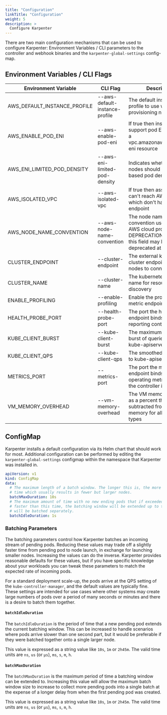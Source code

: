 ```yaml
---
title: "Configuration"
linkTitle: "Configuration"
weight: 5
description: >
  Configure Karpenter
---
```


There are two main configuration mechanisms that can be used to configure Karpenter: Environment Variables / CLI parameters to the controller and webhook binaries and the `karpenter-global-settings` config-map. 

## Environment Variables / CLI Flags

[comment]: <> (the content below is generated from hack/docs/configuration_gen_docs.go)

| Environment Variable | CLI Flag | Description |
|--|--|--|
| AWS_DEFAULT_INSTANCE_PROFILE | \-\-aws-default-instance-profile | The default instance profile to use when provisioning nodes in AWS |
| AWS_ENABLE_POD_ENI | \-\-aws-enable-pod-eni | If true then instances that support pod ENI will report a vpc.amazonaws.com/pod-eni resource |
| AWS_ENI_LIMITED_POD_DENSITY | \-\-aws-eni-limited-pod-density | Indicates whether new nodes should use ENI-based pod density |
| AWS_ISOLATED_VPC | \-\-aws-isolated-vpc | If true then assume we can't reach AWS services which don't have a VPC endpoint |
| AWS_NODE_NAME_CONVENTION | \-\-aws-node-name-convention | The node naming convention used by the AWS cloud provider. DEPRECATION WARNING: this field may be deprecated at any time |
| CLUSTER_ENDPOINT | \-\-cluster-endpoint | The external kubernetes cluster endpoint for new nodes to connect with |
| CLUSTER_NAME | \-\-cluster-name | The kubernetes cluster name for resource discovery |
| ENABLE_PROFILING | \-\-enable-profiling | Enable the profiling on the metric endpoint |
| HEALTH_PROBE_PORT | \-\-health-probe-port | The port the health probe endpoint binds to for reporting controller health |
| KUBE_CLIENT_BURST | \-\-kube-client-burst | The maximum allowed burst of queries to the kube-apiserver |
| KUBE_CLIENT_QPS | \-\-kube-client-qps | The smoothed rate of qps to kube-apiserver |
| METRICS_PORT | \-\-metrics-port | The port the metric endpoint binds to for operating metrics about the controller itself |
| VM_MEMORY_OVERHEAD | \-\-vm-memory-overhead | The VM memory overhead as a percent that will be subtracted from the total memory for all instance types |

[comment]: <> (end docs generated content from hack/docs/configuration_gen_docs.go)

## ConfigMap

Karpenter installs a default configuration via its Helm chart that should work for most.  Additional configuration can be performed by editing the `karpenter-global-settings` configmap within the namespace that Karpenter was installed in.

```yaml
apiVersion: v1
kind: ConfigMap
data:
  # The maximum length of a batch window. The longer this is, the more pods we can consider for provisioning at one
  # time which usually results in fewer but larger nodes.
  batchMaxDuration: 10s
  # The maximum amount of time with no new ending pods that if exceeded ends the current batching window. If pods arrive
  # faster than this time, the batching window will be extended up to the maxDuration. If they arrive slower, the pods
  # will be batched separately.
  batchIdleDuration: 1s
```

### Batching Parameters

The batching parameters control how Karpenter batches an incoming stream of pending pods.  Reducing these values may trade off a slightly faster time from pending pod to node launch, in exchange for launching smaller nodes.  Increasing the values can do the inverse.  Karpenter provides reasonable defaults for these values, but if you have specific knowledge about your workloads you can tweak these parameters to match the expected rate of incoming pods.

For a standard deployment scale-up, the pods arrive at the QPS setting of the `kube-controller-manager`, and the default values are typically fine.  These settings are intended for use cases where other systems may create large numbers of pods over a period of many seconds or minutes and there is a desire to batch them together.

#### `batchIdleDuration`

The `batchIdleDuration` is the period of time that a new pending pod extends the current batching window. This can be increased to handle scenarios where pods arrive slower than one second part, but it would be preferable if they were batched together onto a single larger node.   

This value is expressed as a string value like `10s`, `1m` or `2h45m`. The valid time units are `ns`, `us` (or `µs`), `ms`, `s`, `m`, `h`.

#### `batchMaxDuration`

The `batchMaxDuration` is the maximum period of time a batching window can be extended to. Increasing this value will allow the maximum batch window size to increase to collect more pending pods into a single batch at the expense of a longer delay from when the first pending pod was created. 

This value is expressed as a string value like `10s`, `1m` or `2h45m`. The valid time units are `ns`, `us` (or `µs`), `ms`, `s`, `m`, `h`.

